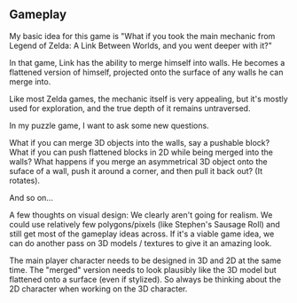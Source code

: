 ## Gameplay

My basic idea for this game is "What if you took the main mechanic from Legend of Zelda: A Link Between Worlds, and you went deeper with it?"

In that game, Link has the ability to merge himself into walls. He becomes a flattened version of himself, projected onto the surface of any walls he can merge into.

Like most Zelda games, the mechanic itself is very appealing, but it's mostly used for exploration, and the true depth of it remains untraversed.

In my puzzle game, I want to ask some new questions.

What if you can merge 3D objects into the walls, say a pushable block? 
What if you can push flattened blocks in 2D while being merged into the walls?
What happens if you merge an asymmetrical 3D object onto the suface of a wall, push it around a corner, and then pull it back out? (It rotates).

And so on...

A few thoughts on visual design:
We clearly aren't going for realism. We could use relatively few polygons/pixels (like Stephen's Sausage Roll) and still get most of the gameplay ideas across. If it's a viable game idea, we can do another pass on 3D models / textures to give it an amazing look.

The main player character needs to be designed in 3D and 2D at the same time. The "merged" version needs to look plausibly like the 3D model but flattened onto a surface (even if stylized). So always be thinking about the 2D character when working on the 3D character.


